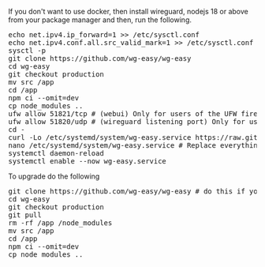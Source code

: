 If you don't want to use docker, then install wireguard, nodejs 18 or above from your package manager and then, run the following.
<pre>
echo net.ipv4.ip_forward=1 >> /etc/sysctl.conf
echo net.ipv4.conf.all.src_valid_mark=1 >> /etc/sysctl.conf
sysctl -p
git clone https://github.com/wg-easy/wg-easy
cd wg-easy
git checkout production
mv src /app
cd /app
npm ci --omit=dev
cp node_modules ..
ufw allow 51821/tcp # (webui) Only for users of the UFW firewall
ufw allow 51820/udp # (wireguard listening port) Only for users of the UFW firewall
cd -
curl -Lo /etc/systemd/system/wg-easy.service https://raw.githubusercontent.com/wg-easy/wg-easy/master/wg-easy.service
nano /etc/systemd/system/wg-easy.service # Replace everything that is marked as 'REPLACEME' and tweak it to your liking
systemctl daemon-reload
systemctl enable --now wg-easy.service
</pre>

To upgrade do the following
<pre>
git clone https://github.com/wg-easy/wg-easy # do this if you dont have the repository cloned aldready
cd wg-easy
git checkout production
git pull
rm -rf /app /node_modules
mv src /app
cd /app
npm ci --omit=dev
cp node_modules ..
</pre>